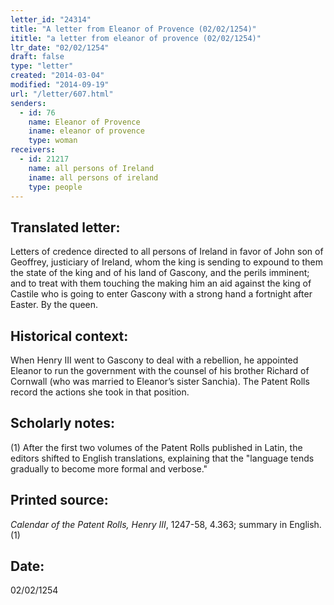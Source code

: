 ```yaml
---
letter_id: "24314"
title: "A letter from Eleanor of Provence (02/02/1254)"
ititle: "a letter from eleanor of provence (02/02/1254)"
ltr_date: "02/02/1254"
draft: false
type: "letter"
created: "2014-03-04"
modified: "2014-09-19"
url: "/letter/607.html"
senders:
  - id: 76
    name: Eleanor of Provence
    iname: eleanor of provence
    type: woman
receivers:
  - id: 21217
    name: all persons of Ireland
    iname: all persons of ireland
    type: people
---
```

<h2> Translated letter:</h2>Letters of credence directed to all persons of Ireland in favor of John son of Geoffrey, justiciary of Ireland, whom the king is sending to expound to them the state of the king and of his land of Gascony, and the perils imminent; and to treat with them touching the making him an aid against the king of Castile who is going to enter Gascony with a strong hand a fortnight after Easter.
By the queen.
<h2 class="mt-4"> Historical context:</h2>When Henry III went to Gascony to deal with a rebellion, he appointed Eleanor to run the government with the counsel of his brother Richard of Cornwall (who was married to Eleanor’s sister Sanchia). The Patent Rolls record the actions she took in that position.
<h2 class="mt-4"> Scholarly notes:</h2>(1) After the first two volumes of the Patent Rolls published in Latin, the editors shifted to English translations, explaining that the "language tends gradually to become more formal and verbose."
<h2 class="mt-4"> Printed source:</h2><p><em>Calendar of the Patent Rolls, Henry III</em>, 1247-58, 4.363; summary in English.(1)</p><h2 class="mt-4"> Date:</h2>02/02/1254